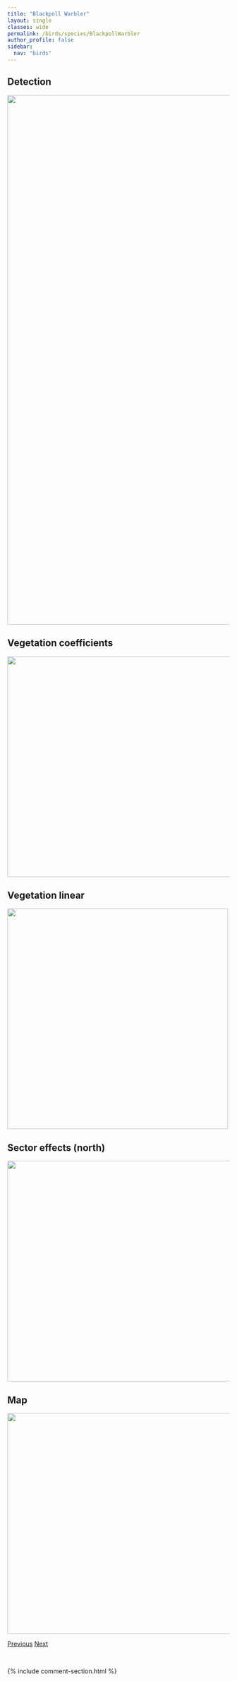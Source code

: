 ```yaml
---
title: "Blackpoll Warbler"
layout: single
classes: wide
permalink: /birds/species/BlackpollWarbler
author_profile: false
sidebar:
  nav: "birds"
---
```


<h2>Detection</h2>

<a href="https://drive.google.com/uc?export=view&id=1L9wm4u8TdegF56Fl4MB4gmlX0cG-RiPc">
<img src="https://drive.google.com/uc?export=view&id=1L9wm4u8TdegF56Fl4MB4gmlX0cG-RiPc" height = "1200" width = "800">
</a>

<h2>Vegetation coefficients</h2>

<a href="https://drive.google.com/uc?export=view&id=1nSKeOBg3yUGl3_rmmUgzeQRRCuqnja71">
<img src="https://drive.google.com/uc?export=view&id=1nSKeOBg3yUGl3_rmmUgzeQRRCuqnja71" height = "500" width = "1000">
</a>

<h2>Vegetation linear</h2>

<a href="https://drive.google.com/uc?export=view&id=1Tx6uP0zQYJlKUtSVP6WTxoA2uLKBE79S">
<img src="https://drive.google.com/uc?export=view&id=1Tx6uP0zQYJlKUtSVP6WTxoA2uLKBE79S" height = "500" width = "500">
</a>

<h2>Sector effects (north)</h2>

<a href="https://drive.google.com/uc?export=view&id=1UK_1pfa7HtMtv_OSZwOakrfF6XZVNrjT">
<img src="https://drive.google.com/uc?export=view&id=1UK_1pfa7HtMtv_OSZwOakrfF6XZVNrjT" height = "500" width = "1000">
</a>

<h2>Map</h2>

<a href="https://drive.google.com/uc?export=view&id=1GSNGVv1Uj6mMMhTZ2N-iIeQeNryfVsWE">
<img src="https://drive.google.com/uc?export=view&id=1GSNGVv1Uj6mMMhTZ2N-iIeQeNryfVsWE" height = "500" width = "1500">
</a>

<a href="/DevelopmentWebsite/birds/species/BlueJay" class="pagination--pager" title="Blue Jay">Previous</a> <a href="/DevelopmentWebsite/birds/species/BlackTern" class="pagination--pager" title="Black Tern">Next</a>

<p>&nbsp;</p>

{% include comment-section.html %}
